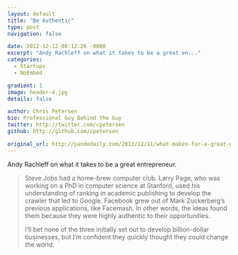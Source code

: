 ```yaml
---
layout: default
title: "Be Authentic"
type: post
navigation: false

date: 2012-12-12 08:12:26 -0800
excerpt: "Andy Rachleff on what it takes to be a great en..."
categories:
  - Startups
  - NoEmbed

gradient: 1
image: header-4.jpg
details: false

author: Chris Petersen
bio: Professional Guy Behind the Guy
twitter: http://twitter.com/cpetersen
github: http://github.com/cpetersen

original_url: http://pandodaily.com/2012/12/11/what-makes-for-a-great-entrepreneur/
---
```



Andy Rachleff on what it takes to be a great entrepreneur.

 > 
 > 
 > Steve Jobs had a home-brew computer club. Larry Page, who was working on a PhD in computer science at Stanford, used his understanding of ranking in academic publishing to develop the crawler that led to Google. Facebook grew out of Mark Zuckerberg’s previous applications, like Facemash. In other words, the ideas found them because they were highly authentic to their opportunities.
 > 
 > I’ll bet none of the three initially set out to develop billion-dollar businesses, but I’m confident they quickly thought they could change the world.
 > 
 > 
